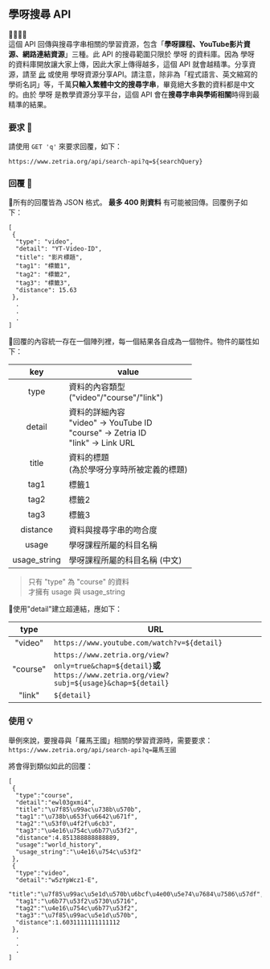 ## 學呀搜尋 API
💛💚💙💜  
這個 API 回傳與搜尋字串相關的學習資源，包含「**學呀課程、YouTube影片資源、網路連結資源**」三種。此 API 的搜尋範圍只限於 學呀 的資料庫。因為 學呀 的資料庫開放讓大家上傳，因此大家上傳得越多，這個 API 就會越精準。分享資源，請至 [此](https://zetria.org/share) 或使用 學呀資源分享API。請注意，除非為「程式語言、英文縮寫的學術名詞」等，千萬**只輸入繁體中文的搜尋字串**，畢竟絕大多數的資料都是中文的。由於 學呀 是教學資源分享平台，這個 API 會在**搜尋字串與學術相關**時得到最精準的結果。
  
### 要求 🙏
請使用 `` GET 'q' `` 來要求回覆，如下：  

``https://www.zetria.org/api/search-api?q=${searchQuery}``  

### 回覆 📃
👀所有的回覆皆為 JSON 格式。 **最多 400 則資料** 有可能被回傳。回覆例子如下：  

```
[
 {  
  "type": "video",  
  "detail": "YT-Video-ID",  
  "title": "影片標題",  
  "tag1": "標籤1",  
  "tag2": "標籤2",  
  "tag3": "標籤3",  
  "distance": 15.63
 },
  .  
  .  
  .  
]
```  
  
👀回覆的內容統一存在一個陣列裡，每一個結果各自成為一個物件。物件的屬性如下：  

 key | value 
 :---------: | ----------- 
 type | 資料的內容類型 <br>("video"/"course"/"link") 
 detail | 資料的詳細內容 <br> "video" -> YouTube ID <br> "course" -> Zetria ID <br> "link" -> Link URL 
 title | 資料的標題 <br>(為於學呀分享時所被定義的標題) 
 tag1 | 標籤1 
 tag2 | 標籤2 
 tag3 | 標籤3 
 distance | 資料與搜尋字串的吻合度 
 usage<br> | 學呀課程所屬的科目名稱 
 usage_string<br> | 學呀課程所屬的科目名稱 (中文)   
  
> 只有 "type" 為 "course" 的資料  
> 才擁有 usage 與 usage_string   
  
👀使用"detail"建立超連結，應如下：

type | URL 
:---------: | ----------- 
"video" | ``https://www.youtube.com/watch?v=${detail}`` 
"course" | ``https://www.zetria.org/view?only=true&chap=${detail}``**或**<br> ``https://www.zetria.org/view?subj=${usage}&chap=${detail}``
"link" | ``${detail}`` 

### 使用 💡
舉例來說，要搜尋與「羅馬王國」相關的學習資源時，需要要求：    
``https://www.zetria.org/api/search-api?q=羅馬王國``  
  
將會得到類似如此的回覆：  
```
[  
 {  
  "type":"course",  
  "detail":"ewl03gxmi4",  
  "title":"\u7f85\u99ac\u738b\u570b",  
  "tag1":"\u738b\u653f\u6642\u671f",  
  "tag2":"\u53f0\u4f2f\u6cb3",  
  "tag3":"\u4e16\u754c\u6b77\u53f2",  
  "distance":4.851388888888889,  
  "usage":"world_history",  
  "usage_string":"\u4e16\u754c\u53f2"
 },
 {  
  "type":"video",  
  "detail":"w5zYpWcz1-E", 
  "title":"\u7f85\u99ac\u5e1d\u570b\u6bcf\u4e00\u5e74\u7684\u7586\u57df",  
  "tag1":"\u6b77\u53f2\u5730\u5716",  
  "tag2":"\u4e16\u754c\u6b77\u53f2",  
  "tag3":"\u7f85\u99ac\u5e1d\u570b",  
  "distance":1.6031111111111112  
 },
  .
  .
  .  
]
```
